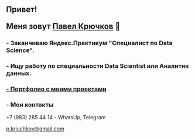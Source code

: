 <h2 a> Привет! 

Меня зовут <a href="https://github.com/Pashu24" target="_blank">Павел Крючков</a> 👋

<!---
<h3 align="center">Data science student</h3>
--->

### - Заканчиваю Яндекс.Практикум "Специалист по Data Science".
### - Ищу работу по специальности Data Scientist или Аналитик данных.
### <a href="https://github.com/Pashu24/pkriuchkov_portfolio">- Портфолио с моими проектами</a>
### - Мои контакты 
+7 (983) 285 44 14 - WhatsUp, Telegram <br/>

p.kriuchkov@gmail.com


<!---
Pashu24/Pashu24 is a ✨ special ✨ repository because its `README.md` (this file) appears on your GitHub profile.
You can click the Preview link to take a look at your changes.
--->
